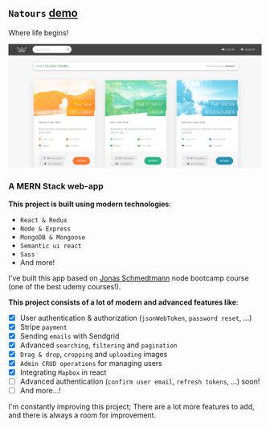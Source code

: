 ## `Natours` [demo](https://ghafour-natours-react.herokuapp.com/)

Where life begins!

![natours-react](client/public/img/my-natours-app.png?raw=true "Natours React")

### A MERN Stack web-app

**This project is built using modern technologies**:

- `React & Redux`
- `Node & Express`
- `MongoDB & Mongoose`
- `Semantic ui react`
- `Sass`
- And more!

I've built this app based on [Jonas Schmedtmann](https://github.com/jonasschmedtmann) node bootcamp course (one of the best udemy courses!).

**This project consists of a lot of modern and advanced features like**:

- [x] User authentication & authorization (`jsonWebToken`, `password reset`, ...)
- [x] Stripe `payment`
- [x] Sending `emails` with Sendgrid
- [x] Advanced `searching`, `filtering` and `pagination`
- [x] `Drag & drop`, `cropping` and `uploading` images
- [x] `Admin CRUD operations` for managing users
- [x] Integrating `Mapbox` in react
- [ ] Advanced authentication (`confirm user email`, `refresh tokens`, ...) soon!
- [ ] And more...!

I'm constantly improving this project; 
There are a lot more features to add, and there is always a room for improvement.
